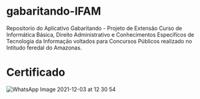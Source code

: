 # gabaritando-IFAM
Repositorio do Aplicativo Gabaritando - Projeto de Extensão Curso de Informática Básica, Direito Administrativo e Conhecimentos Especifícos de Tecnologia da Informação voltados para Concursos Públicos realizado no Intitudo feredal do Amazonas.

# Certificado
![WhatsApp Image 2021-12-03 at 12 30 54](https://user-images.githubusercontent.com/63728220/144630310-57b465cd-1f21-4c7a-b123-70163be7a34d.jpeg)
